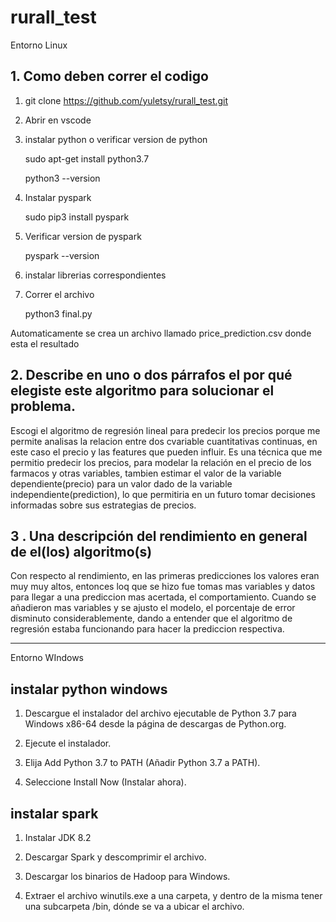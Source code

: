 # rurall_test

   Entorno Linux   
   
## 1. Como deben correr el codigo

1. git clone https://github.com/yuletsy/rurall_test.git

2. Abrir en vscode

3. instalar python o verificar version de python

   sudo apt-get install python3.7
   
   python3 --version

4. Instalar pyspark

   sudo pip3 install pyspark

5. Verificar version de pyspark

   pyspark --version
   
6. instalar librerias correspondientes

7. Correr el archivo 

   python3 final.py

Automaticamente se crea un archivo llamado price_prediction.csv donde esta el resultado

##  2. Describe en uno o dos párrafos el por qué elegiste este algoritmo para solucionar el problema.

Escogi el algoritmo de regresión lineal para predecir los precios porque me permite analisas la relacion entre dos cvariable cuantitativas continuas, en este caso el precio y las features que pueden influir. 
Es una técnica que me permitio predecir los precios, para modelar la relación en el precio de los farmacos y otras variables, tambien estimar el valor de la variable dependiente(precio) para un valor dado de la variable independiente(prediction), lo que permitiria en un futuro tomar decisiones informadas sobre sus estrategias de precios.

## 3 . Una descripción del rendimiento en general de el(los) algoritmo(s)

Con respecto al rendimiento, en las primeras predicciones los valores eran muy muy altos, entonces loq que se hizo fue tomas mas variables y datos para llegar a una prediccion mas acertada, el comportamiento. Cuando se añadieron mas variables y se ajusto el modelo, el porcentaje de error disminuto considerablemente, dando a entender que el algoritmo de regresión estaba funcionando para hacer la prediccion respectiva.

--------------------------------------------------------------------------------------------------------------------------------------------------------
Entorno WIndows

## instalar python windows

1. Descargue el instalador del archivo ejecutable de Python 3.7 para Windows x86-64 desde la página de descargas de Python.org.

2. Ejecute el instalador.

3. Elija Add Python 3.7 to PATH (Añadir Python 3.7 a PATH).

4. Seleccione Install Now (Instalar ahora).

## instalar spark

1. Instalar JDK 8.2

2. Descargar Spark y descomprimir el archivo.

3. Descargar los binarios de Hadoop para Windows.

4. Extraer el archivo winutils.exe a una carpeta, y dentro de la misma tener una subcarpeta /bin, dónde se va a ubicar el archivo.
